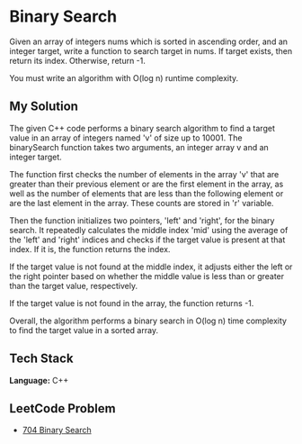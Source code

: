 
# Binary Search

Given an array of integers nums which is sorted in ascending order, and an integer target, write a function to search target in nums.
If target exists, then return its index. Otherwise, return -1.

You must write an algorithm with O(log n) runtime complexity.


## My Solution

The given C++ code performs a binary search algorithm to find a target value in an array of integers named 'v' of size up to 10001. The binarySearch function takes two arguments, an integer array v and an integer target.

The function first checks the number of elements in the array 'v' that are greater than their previous element or are the first element in the array, as well as the number of elements that are less than the following element or are the last element in the array. These counts are stored in 'r' variable.

Then the function initializes two pointers, 'left' and 'right', for the binary search. It repeatedly calculates the middle index 'mid' using the average of the 'left' and 'right' indices and checks if the target value is present at that index. If it is, the function returns the index.

If the target value is not found at the middle index, it adjusts either the left or the right pointer based on whether the middle value is less than or greater than the target value, respectively.

If the target value is not found in the array, the function returns -1.

Overall, the algorithm performs a binary search in O(log n) time complexity to find the target value in a sorted array.

## Tech Stack

**Language:** C++

## LeetCode Problem

 - [704 Binary Search](https://leetcode.com/problems/binary-search/?envType=study-plan&id=algorithm-i)

